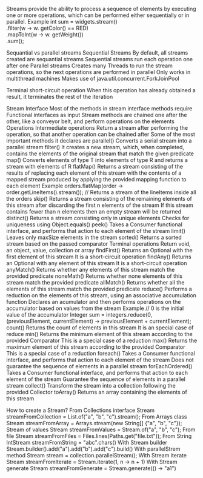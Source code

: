 Streams provide the ability to process a sequence of elements by executing one or more operations, 
  which can be performed either sequentially or in parallel. 
Example
    int sum = widgets.stream()                  
                .filter(w -> w. getColor() == RED)                  
                .mapToInt(w -> w. getWeight())                  
                .sum();

Sequantial vs parallel streams
  Sequential Streams
    By default, all streams created are sequantial streams
    Sequential streams run each operation one after one
  Parallel streams
    Creates many Threads to run the stream operations, 
      so the next operations are performed in parallel
    Only works in multithread machines
    Makes use of java.util.concurrent.ForkJoinPool

Terminal short-circuit operation
  When this operation has already obtained a result, it terminates the rest of the iteration  

Stream Interface
  Most of the methods in stream interface methods require Functional interfaces as input
  Stream methods are chained one after the other, like a conveyor belt, 
    and perform operations on the elements
  Operations
    Intermediate operations
      Return a stream after performing the operation, so that another operation can be chained after
      Some of the most important methods it declares are
        parallel()
          Converts a serial stream into a parallel stream
        filter()
          It creates a new stream, which, when completed, contains the elements of the original stream that match the given predicate
        map()
          Converts elements of type T into elements of type R and returns a stream with elements of R
        flatMap()
          Returns a stream consisting of the results of replacing each element of this stream 
            with the contents of a mapped stream produced by applying the provided mapping function to each element
          Example
            orders.flatMap(order -> order.getLineItems().stream()); // Returns a stream of the lineItems inside all the orders
        skip()
          Returns a stream consisting of the remaining elements of this stream after discarding the first n elements of the stream
          If this stream contains fewer than n elements then an empty stream will be returned
        distinct()
          Returns a stream consisting only in unique elements 
          Checks for uniqueness using Object.equals()
        peek()
          Takes a Consumer functional interface, and performs that action to each element of the stream
        limit()
          Leaves only maxSize elements in the stream
        sorted()
          Returns a sorted stream based on the passed comparator
    Terminal operations
      Return void, an object, value, collection or array
        findFirst()
          Returns an Optional with the first element of this stream
          It is a short-circuit operation
        findAny()
          Returns an Optional with any element of this stream
          It is a short-circuit operation
        anyMatch()
          Returns whether any elements of this stream match the provided predicate
        noneMath()
          Returns whether none elements of this stream match the provided predicate
        allMatch()
          Returns whether all the elements of this stream match the provided predicate
        reduce()
          Performs a reduction on the elements of this stream, using an associative accumulation function
          Declares an acumulator and then performs operations on the accumulator based on values from the stream
          Example 
            // 0 is the initial value of the accumulator
            Integer sum = integers.reduce(0, (previousElement, currentElement) -> previousElement + currentElement); 
        count()
          Returns the count of elements in this stream
          It is an special case of reduce
        min() 
          Returns the minimum element of this stream according to the provided Comparator
          This is a special case of a reduction
        max()
          Returns the maximum element of this stream according to the provided Comparator
          This is a special case of a reduction
        foreach()
          Takes a Consumer functional interface, and performs that action to each element of the stream
          Does not guarantee the sequence of elements in a parallel stream
        forEachOrdered()
          Takes a Consumer functional interface, and performs that action to each element of the stream
          Guarantee the sequence of elements in a parallel stream
        collect()
          Transform the stream into a collection following the provided Collector
        toArray()
          Returns an array containing the elements of this stream

How to create a Stream?
  From Collections interface 
    Stream<String> streamFromCollection = List.of("a", "b", "c").stream();
  From Arrays class 
    Stream<String> streamFromArray = Arrays.stream(new String[] {"a", "b", "c"});
  Stream of values
    Stream<String> streamFromValues = Stream.of("a", "b", "c");
  From file
    Stream<String> streamFromFiles = Files.lines(Paths.get("file.txt"));
  From String
    IntStream streamFromString = "abc".chars()
  With Stream builder
    Stream.builder().add("a").add("b").add("c").build()
  With parallelStrem method
    Stream<String> stream = collection.parallelStream();
  With Stream iterate
    Stream<Integer> streamFromlterate = Stream.iterate(1, n -> n + 1)
  With Stream generate
    Stream<String> streamFromGenerate = Stream.generate(() -> "a1")
